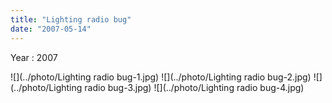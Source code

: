 ```yaml
---
title: "Lighting radio bug"
date: "2007-05-14"
---
```


Year : 2007

![](../photo/Lighting radio bug-1.jpg)
![](../photo/Lighting radio bug-2.jpg)
![](../photo/Lighting radio bug-3.jpg)
![](../photo/Lighting radio bug-4.jpg)